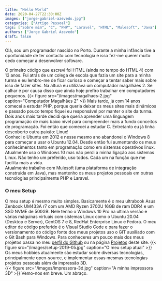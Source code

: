 ```yaml
---
title: "Hello World"
date: 2020-04-27T22:30:00Z
images: ["jorge-gabriel-azevedo.jpg"]
categories: ["Artigo Pessoal"]
tags: ["Sobre mim", "C", "PHP", "Laravel", "HTML", "Mulesoft", "Java"]
authors: ["Jorge Gabriel Azevedo"]
draft: false
---
```

Olá, sou um programador nascido no Porto. Durante a minha infância tive a oportunidade de ter contacto com tecnologia e isso fez-me querer muito cedo começar a desenvolver software.  
<!--more-->
O primeiro código que escrevi foi HTML (ainda no tempo do HTML 4) com 13 anos. Fui atrás de um colega de escola que fazia um site para a minha turma e eu lembro-me de ficar curioso e começar a tentar saber mais sobre isso de fazer sites. Na altura eu utilizava um computador magalhães 2. Se calhar é por causa disso que ainda hoje prefiro trabalhar em computadores pequenos.
{{< figure src="/images/magalhaes-2.jpg" caption="Computador Magalhães 2" >}} 
Mais tarde, já com 14 anos comecei a estudar PHP, porque queria deixar os meus sites mais dinâmicos e passado pouco tempo fiquei eu responsável por manter o site da turma.  
Dois anos mais tarde decidi que queria aprender uma linguagem programação de mais baixo nível para compreender mais a fundo conceitos de programação. Foi então que comecei a estudar C. Entretanto eu já tinha descoberto outra paixão: Linux!  
Conheci o Ubuntu em 2012 e nesse mesmo ano abandonei o Windows 8 para começar a usar o Ubuntu 12.04. Desde então fui aumentando os meus conhecimentos tanto em programação como em sistemas operativos linux.  
Atualmente uso o Windows 10 mas não perdi a minha ligação aos sistemas Linux. Não tenho um preferido, uso todos. Cada um na função que me facilita mais a vida.  
Atualmente trabalho com Mulesoft (uma plataforma de integração construida em Java), mas mantenho os meus projetos pessoais em outras tecnologias principalmente PHP e Laravel.  
### O meu Setup
O meu setup é mesmo muito simples. Basicamente é o meu ultrabook Asus Zenbook UM433A r7 com um AMD Ryzen 3700U 16GB de ram DDR4 e um SSD NVME de 500GB.
Nele tenho o Windows 10 Pro na ultima versão e várias máquinas virtuais com sistemas Linux como o Ubuntu 20.04 (Desktop e Server), CentOS 7 e 8, RedHat Enterprise Linux e Fedora. O meu editor de código preferido é o Visual Studio Code e para fazer o versionamento do código fonte dos meus projetos uso o GIT auxiliado com o Git Bash para Windows. Para conheceres um pouco mais dos meus projetos passa no meu [perfil do Github](https://github.com/wultyc) ou na página [Projetos](/project) deste site.
{{< figure src="/images/setup-2019-05.jpg" caption="O meu setup atual" >}} 
Os meus hobbies atualmente são estudar sobre diversas tecnologias, principalmente open-source, e implementar essas mesmas tecnologias projetos pessoais além da impressão 3D.  
{{< figure src="/images/impressora-3d.jpg" caption="A minha impressora 3D" >}}
Vemo-nos em breve. Um abraço. 